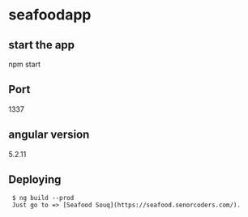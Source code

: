
# seafoodapp
## start the app 
npm start
## Port
1337
## angular version
5.2.11

## Deploying
```
 $ ng build --prod
 Just go to => [Seafood Souq](https://seafood.senorcoders.com/).


```


